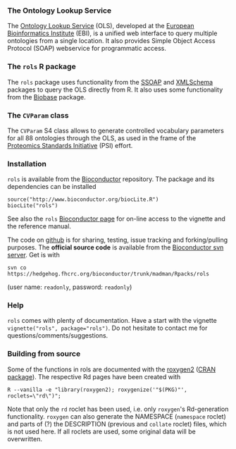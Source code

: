 ### The Ontology Lookup Service 

The [Ontology Lookup Service](http://www.ebi.ac.uk/ontology-lookup/) (OLS), developed at the [European Bioinformatics Institute](http://www.ebi.ac.uk/) (EBI), is a unified web interface to query multiple ontologies from a single location. It also provides Simple Object Access Protocol (SOAP) webservice for programmatic access.

### The `rols` R package

The `rols` package uses functionality from the [SSOAP](http://www.omegahat.org/SSOAP/) and [XMLSchema](http://www.omegahat.org/XMLSchema/) packages to query the OLS directly from R. It also uses some functionality from the [Biobase](http://bioconductor.org/packages/release/bioc/html/Biobase.html) package.

### The `CVParam` class

The `CVParam` S4 class allows to generate controlled vocabulary parameters for all 88 ontologies through the OLS, as used in the frame of the [Proteomics Standards Initiative](http://www.psidev.info/) (PSI) effort. 

### Installation 
`rols` is available from the [Bioconductor](http://www.bioconductor.org) repository. The package and its dependencies can be installed 
```
source("http://www.bioconductor.org/biocLite.R")
biocLite("rols")
```
See also the `rols` [Bioconductor page](http://bioconductor.org/packages/2.11/bioc/html/rols.html) for on-line access to the vignette and the reference manual.

The code on [github](https://github.com/lgatto/rols) is for sharing, testing, issue tracking and forking/pulling purposes. The **official source code** is available from the [Bioconductor svn server](https://hedgehog.fhcrc.org/bioconductor/trunk/madman/Rpacks/). Get is with 
```
svn co https://hedgehog.fhcrc.org/bioconductor/trunk/madman/Rpacks/rols
```
(user name: `readonly`, password: `readonly`)

 
### Help
`rols` comes with plenty of documentation. Have a start with the vignette ``vignette("rols", package="rols")``. Do not hesitate to contact me for questions/comments/suggestions.


### Building from source

Some of the functions in rols are documented with the [roxygen2](https://github.com/klutometis/roxygen)
([CRAN package](http://cran.r-project.org/web/packages/roxygen2/index.html)). 
The respective Rd pages have been created with
```
R --vanilla -e "library(roxygen2); roxygenize('"$(PKG)"', roclets=\"rd\")";
```

Note that only the `rd` roclet has been used, i.e. only `roxygen`'s Rd-generation 
functionality. `roxygen` can also generate the NAMESPACE (`namespace` roclet) and 
parts of (?) the DESCRIPTION (previous and `collate` roclet) files, which is not used here. 
If all roclets are used, some original data will be overwritten.
